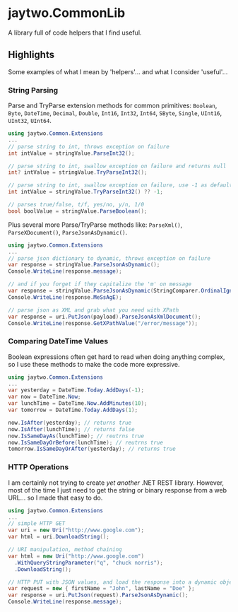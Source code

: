 # jaytwo.CommonLib

A library full of code helpers that I find useful.

## Highlights

Some examples of what I mean by 'helpers'... and what I consider 'useful'...

### String Parsing

Parse and TryParse extension methods for common primitives: `Boolean`, `Byte`, `DateTime`, `Decimal`, `Double`, `Int16`, `Int32`, `Int64`, `SByte`, `Single`, `UInt16`, `UInt32`, `UInt64`.  

```cs
using jaytwo.Common.Extensions
...
// parse string to int, throws exception on failure
int intValue = stringValue.ParseInt32();

// parse string to int, swallow exception on failure and returns null
int? intValue = stringValue.TryParseInt32();

// parse string to int, swallow exception on failure, use -1 as default value
int intValue = stringValue.TryParseInt32() ?? -1;

// parses true/false, t/f, yes/no, y/n, 1/0
bool boolValue = stringValue.ParseBoolean();
```

Plus several more Parse/TryParse methods like: `ParseXml()`, `ParseXDocument()`, `ParseJsonAsDynamic()`.

```cs
using jaytwo.Common.Extensions
...
// parse json dictionary to dynamic, throws exception on failure
var response = stringValue.ParseJsonAsDynamic();
Console.WriteLine(response.message);

// and if you forget if they capitalize the 'm' on message
var response = stringValue.ParseJsonAsDynamic(StringComparer.OrdinalIgnoreCase);
Console.WriteLine(response.MeSsAgE);

// parse json as XML and grab what you need with XPath
var response = uri.PutJson(payload).ParseJsonAsXmlDocument();
Console.WriteLine(response.GetXPathValue("/error/message"));
```

### Comparing DateTime Values

Boolean expressions often get hard to read when doing anything complex, so I use these methods to make the code more expressive.

```cs
using jaytwo.Common.Extensions
...
var yesterday = DateTime.Today.AddDays(-1);
var now = DateTime.Now;
var lunchTime = DateTime.Now.AddMinutes(10);
var tomorrow = DateTime.Today.AddDays(1);

now.IsAfter(yesterday); // returns true
now.IsAfter(lunchTime); // returns false
now.IsSameDayAs(lunchTime); // reutrns true
now.IsSameDayOrBefore(lunchTime); // reutrns true
tomorrow.IsSameDayOrAfter(yesterday); // returns true
```

### HTTP Operations

I am certainly not trying to create *yet another* .NET REST library.  However, most of the time I just need to get the string or binary response from a web URL... so I made that easy to do.

```cs
using jaytwo.Common.Extensions
...
// simple HTTP GET
var uri = new Uri("http://www.google.com");
var html = uri.DownloadString();

// URI manipulation, method chaining
var html = new Uri("http://www.google.com")
  .WithQueryStringParameter("q", "chuck norris");
  .DownloadString();

// HTTP PUT with JSON values, and load the response into a dynamic object
var request = new { firstName = "John", lastName = "Doe" };
var response = uri.PutJson(request).ParseJsonAsDynamic();
Console.WriteLine(response.message);
```


